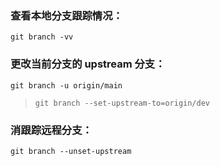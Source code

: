 ### 查看本地分支跟踪情况：
`git branch -vv`
### 更改当前分支的 upstream 分支：
`git branch -u origin/main`
>`git branch --set-upstream-to=origin/dev`
### 消跟踪远程分支：
`git branch --unset-upstream`

